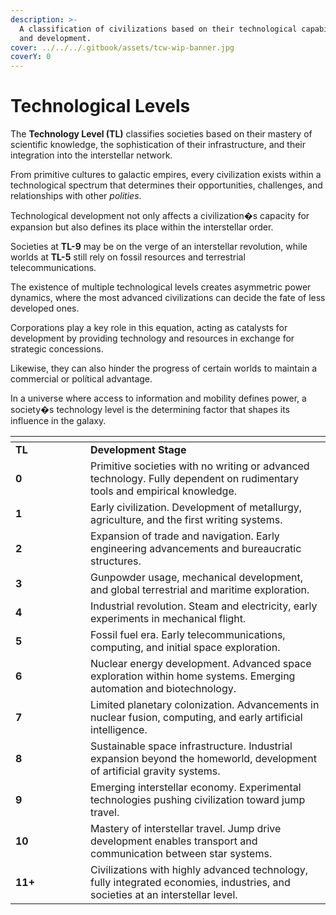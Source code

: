 ```yaml
---
description: >-
  A classification of civilizations based on their technological capabilities
  and development.
cover: ../../../.gitbook/assets/tcw-wip-banner.jpg
coverY: 0
---
```


# Technological Levels

The **Technology Level (TL)** classifies societies based on their mastery of scientific knowledge, the sophistication of their infrastructure, and their integration into the interstellar network.

From primitive cultures to galactic empires, every civilization exists within a technological spectrum that determines their opportunities, challenges, and relationships with other _polities_.

Technological development not only affects a civilization�s capacity for expansion but also defines its place within the interstellar order.

Societies at **TL-9** may be on the verge of an interstellar revolution, while worlds at **TL-5** still rely on fossil resources and terrestrial telecommunications.

The existence of multiple technological levels creates asymmetric power dynamics, where the most advanced civilizations can decide the fate of less developed ones.

Corporations play a key role in this equation, acting as catalysts for development by providing technology and resources in exchange for strategic concessions.

Likewise, they can also hinder the progress of certain worlds to maintain a commercial or polítical advantage.

In a universe where access to information and mobility defines power, a society�s technology level is the determining factor that shapes its influence in the galaxy.

<table data-header-hidden><thead><tr><th width="104"></th><th></th></tr></thead><tbody><tr><td><strong>TL</strong></td><td><strong>Development Stage</strong></td></tr><tr><td><strong>0</strong></td><td>Primitive societies with no writing or advanced technology. Fully dependent on rudimentary tools and empirical knowledge.</td></tr><tr><td><strong>1</strong></td><td>Early civilization. Development of metallurgy, agriculture, and the first writing systems.</td></tr><tr><td><strong>2</strong></td><td>Expansion of trade and navigation. Early engineering advancements and bureaucratic structures.</td></tr><tr><td><strong>3</strong></td><td>Gunpowder usage, mechanical development, and global terrestrial and maritime exploration.</td></tr><tr><td><strong>4</strong></td><td>Industrial revolution. Steam and electricity, early experiments in mechanical flight.</td></tr><tr><td><strong>5</strong></td><td>Fossil fuel era. Early telecommunications, computing, and initial space exploration.</td></tr><tr><td><strong>6</strong></td><td>Nuclear energy development. Advanced space exploration within home systems. Emerging automation and biotechnology.</td></tr><tr><td><strong>7</strong></td><td>Limited planetary colonization. Advancements in nuclear fusion, computing, and early artificial intelligence.</td></tr><tr><td><strong>8</strong></td><td>Sustainable space infrastructure. Industrial expansion beyond the homeworld, development of artificial gravity systems.</td></tr><tr><td><strong>9</strong></td><td>Emerging interstellar economy. Experimental technologies pushing civilization toward jump travel.</td></tr><tr><td><strong>10</strong></td><td>Mastery of interstellar travel. Jump drive development enables transport and communication between star systems.</td></tr><tr><td><strong>11+</strong></td><td>Civilizations with highly advanced technology, fully integrated economies, industries, and societies at an interstellar level.</td></tr></tbody></table>
